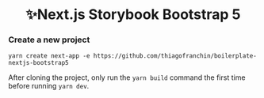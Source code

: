 <h1 style="text-align: center">✨Next.js Storybook Bootstrap 5</h1>

### Create a new project

```
yarn create next-app -e https://github.com/thiagofranchin/boilerplate-nextjs-bootstrap5
```

After cloning the project, only run the `yarn build` command the first time before running `yarn dev`.
